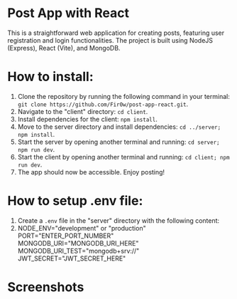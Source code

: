 # Post App with React
This is a straightforward web application for creating posts, featuring user registration and login functionalities.
The project is built using NodeJS (Express), React (Vite), and MongoDB.

# How to install:
1. Clone the repository by running the following command in your terminal: `git clone https://github.com/Fir0w/post-app-react.git`.
2. Navigate to the "client" directory: `cd client`.
3. Install dependencies for the client: `npm install`.
4. Move to the server directory and install dependencies: `cd ../server; npm install`.
5. Start the server by opening another terminal and running: `cd server; npm run dev`.
6. Start the client by opening another terminal and running: `cd client; npm run dev`.
7. The app should now be accessible. Enjoy posting!

# How to setup .env file:
1. Create a `.env` file in the "server" directory with the following content:
2. NODE_ENV="development" or "production"
   PORT="ENTER_PORT_NUMBER"
   MONGODB_URI="MONGODB_URI_HERE"
   MONGODB_URI_TEST="mongodb+srv://"
   JWT_SECRET="JWT_SECRET_HERE"

# Screenshots
